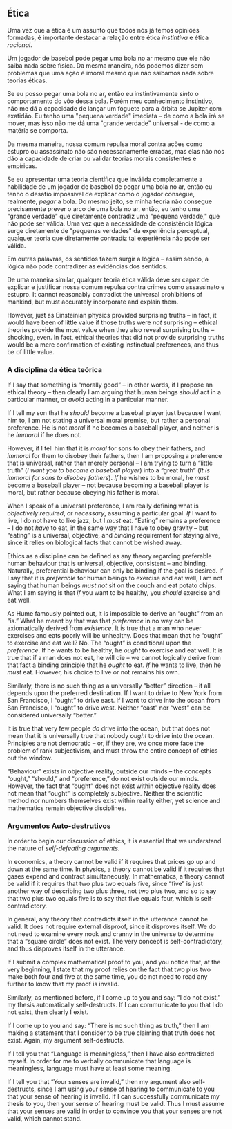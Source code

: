 ## Ética

Uma vez que a ética é um assunto que todos nós já temos opiniões formadas, é importante destacar a relação entre ética *instintiva* e ética *racional*.

Um jogador de basebol pode pegar uma bola no ar mesmo que ele não saiba nada sobre física. Da mesma maneira, nós podemos dizer sem problemas que uma ação é imoral mesmo que não saibamos nada sobre teorias éticas.

Se eu posso pegar uma bola no ar, então eu instintivamente *sinto* o comportamento do vôo dessa bola. Porém meu conhecimento instintivo, não me dá a capacidade de lançar um foguete para a órbita se Jupiter com exatidão. Eu tenho uma "pequena verdade" imediata – de como a bola irá se mover, mas isso não me dá uma "grande verdade" universal - de como a matéria se comporta.

Da mesma maneira, nossa comum repulsa moral contra ações como estupro ou assassinato não são necessariamente erradas, mas elas não nos dão a capacidade de criar ou validar teorias morais consistentes e empíricas.

Se eu apresentar uma teoria científica que inválida completamente a habilidade de um jogador de basebol de pegar uma bola no ar, então eu tenho o desafio impossível de explicar como o jogador consegue, realmente, *pegar* a bola. Do mesmo jeito, se minha teoria não consegue precisamente prever o arco de uma bola no ar, então, eu tenho uma "grande verdade" que diretamente contradiz uma "pequena verdade," que não pode ser válida. Uma vez que a necessidade de consistência lógica surge diretamente de "pequenas verdades" da experiência perceptual, qualquer teoria que diretamente contradiz tal experiência não pode ser válida.

Em outras palavras, os sentidos fazem surgir a lógica – assim sendo, a lógica não pode contradizer as evidências dos sentidos.

De uma maneira similar, qualquer teoria ética válida deve ser capaz de explicar e justificar nossa comum repulsa contra crimes como assassinato e estupro. It cannot reasonably contradict the universal prohibitions of mankind, but must accurately incorporate and explain them.

However, just as Einsteinian physics provided surprising truths – in fact, it would have been of little value if those truths were *not* surprising – ethical theories provide the most value when they also reveal surprising truths – shocking, even. In fact, ethical theories that did not provide surprising truths would be a mere confirmation of existing instinctual preferences, and thus be of little value.

### A disciplina da ética teórica

If I say that something is “morally good” – in other words, if I propose an ethical theory – then clearly I am arguing that human beings *should* act in a particular manner, or *avoid* acting in a particular manner.

If I tell my son that he *should* become a baseball player just because I want him to, I am not stating a universal moral premise, but rather a personal preference. He is not *moral* if he becomes a baseball player, and neither is he *immoral* if he does not.

However, if I tell him that it is *moral* for sons to obey their fathers, and *immoral* for them to disobey their fathers, then I am proposing a preference that is universal, rather than merely personal – I am trying to turn a “little truth” (*I want you to become a baseball player*) into a “great truth” (*It is immoral for sons to disobey fathers*). *If* he wishes to be moral, he *must* become a baseball player – not because becoming a baseball player is moral, but rather because obeying his father is moral.

When I speak of a universal preference, I am really defining what is *objectively required*, or *necessary*, assuming a particular goal. *If* I want to live, I do not have to like jazz, but I *must* eat. “Eating” remains a preference – I do not *have* to eat, in the same way that I have to obey gravity – but “eating” is a universal, objective, and *binding* requirement for staying alive, since it relies on biological facts that cannot be wished away.

Ethics as a discipline can be defined as any theory regarding preferable human behaviour that is universal, objective, consistent – and binding. Naturally, preferential behaviour can only be binding if the goal is desired. If I say that it is *preferable* for human beings to exercise and eat well, I am not saying that human beings *must not* sit on the couch and eat potato chips. What I am saying is that *if* you want to be healthy, you *should* exercise and eat well.

As Hume famously pointed out, it is impossible to derive an “ought” from an “is.” What he meant by that was that *preference* in no way can be axiomatically derived from *existence*. It is true that a man who never exercises and eats poorly will be unhealthy. Does that mean that he “ought” to exercise and eat well? No. The “ought” is conditional upon the *preference*. If he wants to be healthy, he *ought* to exercise and eat well. It is true that if a man does not eat, he will die – we cannot logically derive from that fact a binding principle that he *ought* to eat. *If* he wants to live, then he *must* eat. However, his choice to live or not remains his own.

Similarly, there is no such thing as a universally “better” direction – it all depends upon the preferred destination. If I want to drive to New York from San Francisco, I “ought” to drive east. If I want to drive into the ocean from San Francisco, I “ought” to drive west. Neither “east” nor “west” can be considered universally “better.”

It is true that very few people *do* drive into the ocean, but that does not mean that it is universally true that nobody *ought* to drive into the ocean. Principles are not democratic – or, if they are, we once more face the problem of rank subjectivism, and must throw the entire concept of ethics out the window.

“Behaviour” exists in objective reality, outside our minds – the concepts “ought,” “should,” and “preference,” do not exist outside our minds. However, the fact that “ought” does not exist within objective reality does not mean that “ought” is completely subjective. Neither the scientific method nor numbers themselves exist within reality either, yet science and mathematics remain objective disciplines.

### Argumentos Auto-destrutivos

In order to begin our discussion of ethics, it is essential that we understand the nature of *self-defeating arguments*.

In economics, a theory cannot be valid if it requires that prices go up and down at the same time. In physics, a theory cannot be valid if it requires that gases expand and contract simultaneously. In mathematics, a theory cannot be valid if it requires that two plus two equals five, since “five” is just another way of describing two plus three, not two plus two, and so to say that two plus two equals five is to say that five equals four, which is self-contradictory.

In general, any theory that contradicts itself in the utterance cannot be valid. It does not require external disproof, since it disproves itself. We do not need to examine every nook and cranny in the universe to determine that a “square circle” does not exist. The very concept is self-contradictory, and thus disproves itself in the utterance.

If I submit a complex mathematical proof to you, and you notice that, at the very beginning, I state that my proof relies on the fact that two plus two make both four and five at the same time, you do not need to read any further to know that my proof is invalid.

Similarly, as mentioned before, if I come up to you and say: “I do not exist,” my thesis automatically self-destructs. If I can communicate to you that I do not exist, then clearly I exist.

If I come up to you and say: “There is no such thing as truth,” then I am making a statement that I consider to be true claiming that truth does not exist. Again, my argument self-destructs.

If I tell you that “Language is meaningless,” then I have also contradicted myself. In order for me to verbally communicate that language is meaningless, language must have at least some meaning.

If I tell you that “Your senses are invalid,” then my argument also self-destructs, since I am using your sense of hearing to communicate to you that your sense of hearing is invalid. If I can successfully communicate my thesis to you, then your sense of hearing must be valid. Thus I must assume that your senses are valid in order to convince you that your senses are not valid, which cannot stand.